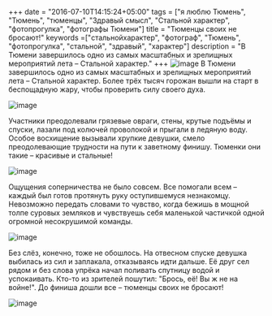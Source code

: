 +++
date = "2016-07-10T14:15:24+05:00"
tags = ["я люблю Тюмень", "Тюмень", "тюменцы", "Здравый смысл", "Стальной характер", "фотопрогулка", "фотографы Тюмени"]
title = "Тюменцы своих не бросают!"
keywords =["стальнойхарактер", "фотограф", "Тюмень", "фотопрогулка", "стальной", "здравый", "характер"]
description = "В Тюмени завершилось одно из самых масштабных и зрелищных мероприятий лета – Стальной характер."
+++
![image](/post/steel_first.jpg)
В Тюмени завершилось одно из самых масштабных и зрелищных мероприятий лета – Стальной характер. Более трёх тысяч горожан вышли на старт в беспощадную жару, 
чтобы проверить силу своего духа. 
<!--more-->

![image](/post/steel_second.jpg)

Участники преодолевали грязевые овраги, стены, крутые подъёмы и спуски, лазали под колючей проволокой и прыгали в ледяную воду.
 Особое восхищение вызывали хрупкие девушки, смело преодолевающие трудности на пути к заветному финишу. Тюменки они такие – красивые и стальные!

![image](/post/steel_second_two.jpg)

Ощущения соперничества не было совсем. Все помогали всем – каждый был готов протянуть руку оступившемуся незнакомцу. Невозможно передать словами то чувство, 
когда бежишь в мощной толпе суровых земляков и чувствуешь себя маленькой частичкой одной огромной несокрушимой команды. 

![image](/post/steel_third.jpg)

Без слёз, конечно, тоже не обошлось. На отвесном спуске девушка выбилась из сил и заплакала, отказываясь идти дальше. Её друг сел рядом и 
без слова упрёка начал поливать спутницу водой и успокаивать. Кто-то из зрителей пошутил: "Брось, её! Вы ж не на войне!". До финиша дошли все – тюменцы своих не бросают!

![image](/post/steel_fourth.jpg)
